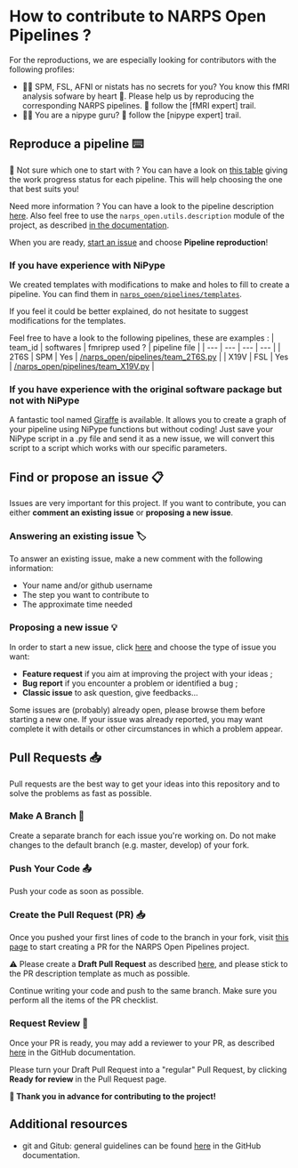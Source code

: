 # How to contribute to NARPS Open Pipelines ? 

For the reproductions, we are especially looking for contributors with the following profiles:
 - 👩‍🎤 SPM, FSL, AFNI or nistats has no secrets for you? You know this fMRI analysis sofware by heart 💓. Please help us by reproducing the corresponding NARPS pipelines. 👣 follow the [fMRI expert] trail.
 - 🧑‍🎤 You are a nipype guru? 👣 follow the [nipype expert] trail.

## Reproduce a pipeline :keyboard:
:thinking: Not sure which one to start with ? You can have a look on [this table](https://github.com/Inria-Empenn/narps_open_pipelines/wiki/pipeline_status) giving the work progress status for each pipeline. This will help choosing the one that best suits you!

Need more information ? You can have a look to the pipeline description [here](https://docs.google.com/spreadsheets/d/1FU_F6kdxOD4PRQDIHXGHS4zTi_jEVaUqY_Zwg0z6S64/edit?usp=sharing). Also feel free to use the `narps_open.utils.description` module of the project, as described [in the documentation](/docs/description.md).

When you are ready, [start an issue](https://github.com/Inria-Empenn/narps_open_pipelines/issues/new/choose) and choose **Pipeline reproduction**!

### If you have experience with NiPype

We created templates with modifications to make and holes to fill to create a pipeline. You can find them in [`narps_open/pipelines/templates`](/narps_open/pipelines/templates).

If you feel it could be better explained, do not hesitate to suggest modifications for the templates.

Feel free to have a look to the following pipelines, these are examples :
| team_id | softwares | fmriprep used ? | pipeline file |
| --- | --- | --- | --- |
| 2T6S | SPM | Yes | [/narps_open/pipelines/team_2T6S.py](/narps_open/pipelines/team_2T6S.py) |
| X19V | FSL | Yes | [/narps_open/pipelines/team_X19V.py](/narps_open/pipelines/team_2T6S.py) |

### If you have experience with the original software package but not with NiPype

A fantastic tool named [Giraffe](https://giraffe.tools/porcupine/TimVanMourik/GiraffePlayground/master) is available. It allows you to create a graph of your pipeline using NiPype functions but without coding! Just save your NiPype script in a .py file and send it as a new issue, we will convert this script to a script which works with our specific parameters. 

## Find or propose an issue :clipboard:
Issues are very important for this project. If you want to contribute, you can either **comment an existing issue** or **proposing a new issue**. 

### Answering an existing issue :label:
To answer an existing issue, make a new comment with the following information: 
  - Your name and/or github username
  - The step you want to contribute to 
  - The approximate time needed 

### Proposing a new issue :bulb:
In order to start a new issue, click [here](https://github.com/Inria-Empenn/narps_open_pipelines/issues/new/choose) and choose the type of issue you want:
  - **Feature request** if you aim at improving the project with your ideas ;
  - **Bug report** if you encounter a problem or identified a bug ;
  - **Classic issue** to ask question, give feedbacks...

Some issues are (probably) already open, please browse them before starting a new one. If your issue was already reported, you may want complete it with details or other circumstances in which a problem appear. 

## Pull Requests :inbox_tray:
Pull requests are the best way to get your ideas into this repository and to solve the problems as fast as possible.

### Make A Branch :deciduous_tree:
Create a separate branch for each issue you're working on. Do not make changes to the default branch (e.g. master, develop) of your fork.

### Push Your Code :outbox_tray:
Push your code as soon as possible.

### Create the Pull Request (PR) :inbox_tray:
Once you pushed your first lines of code to the branch in your fork, visit [this page](https://github.com/Inria-Empenn/narps_open_pipelines/pulls) to start creating a PR for the NARPS Open Pipelines project.

:warning: Please create a **Draft Pull Request** as described [here](https://docs.github.com/en/pull-requests/collaborating-with-pull-requests/proposing-changes-to-your-work-with-pull-requests/creating-a-pull-request-from-a-fork), and please stick to the PR description template as much as possible.

Continue writing your code and push to the same branch. Make sure you perform all the items of the PR checklist.

### Request Review :disguised_face:
Once your PR is ready, you may add a reviewer to your PR, as described [here](https://docs.github.com/en/pull-requests/collaborating-with-pull-requests/proposing-changes-to-your-work-with-pull-requests/requesting-a-pull-request-review) in the GitHub documentation.

Please turn your Draft Pull Request into a "regular" Pull Request, by clicking **Ready for review** in the Pull Request page.

**:wave: Thank you in advance for contributing to the project!**

## Additional resources

 - git and Gitub: general guidelines can be found [here](https://docs.github.com/en/get-started/quickstart/contributing-to-projects) in the GitHub documentation. 
